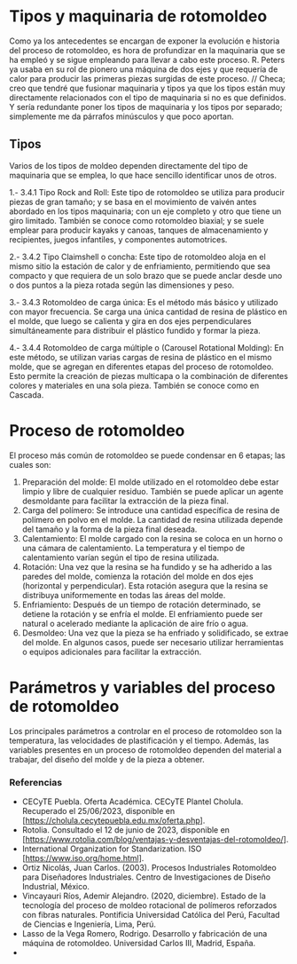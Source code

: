 # Tipos y maquinaria de rotomoldeo

Como ya los antecedentes se encargan de exponer la evolución e historia del proceso de rotomoldeo, es hora de profundizar en la maquinaria que se ha empleó y se sigue empleando para llevar a cabo este proceso.
R. Peters ya usaba en su rol de pionero una máquina de dos ejes y que requería de calor para producir las primeras piezas surgidas de este proceso.
// Checa; creo que tendré que fusionar maquinaria y tipos ya que los tipos están muy directamente relacionados con el tipo de maquinaria si no es que definidos. Y sería redundante poner los tipos de maquinaria y los tipos por separado; simplemente me da párrafos minúsculos y que poco aportan.

## Tipos

Varios de los tipos de moldeo dependen directamente del tipo de maquinaria que se emplea, lo que hace sencillo identificar unos de otros.

1.- 3.4.1   Tipo Rock and Roll:
Este tipo de rotomoldeo se utiliza para producir piezas de gran tamaño; y se basa en el movimiento de vaivén antes abordado en los tipos maquinaria; con un eje completo y otro que tiene un giro limitado. También se conoce como rotomoldeo biaxial; y se suele emplear para producir kayaks y canoas, tanques de almacenamiento y recipientes, juegos infantiles, y componentes automotrices.

2.- 3.4.2   Tipo Claimshell o concha:
Este tipo de rotomoldeo aloja en el mismo sitio la estación de calor y de enfriamiento, permitiendo que sea compacto y que requiera de un solo brazo que se puede anclar desde uno o dos puntos a la pieza rotada según las dimensiones y peso.

3.- 3.4.3   Rotomoldeo de carga única: Es el método más básico y utilizado con mayor frecuencia. Se carga una única cantidad de resina de plástico en el molde, que luego se calienta y gira en dos ejes perpendiculares simultáneamente para distribuir el plástico fundido y formar la pieza.

4.- 3.4.4   Rotomoldeo de carga múltiple o (Carousel Rotational Molding): En este método, se utilizan varias cargas de resina de plástico en el mismo molde, que se agregan en diferentes etapas del proceso de rotomoldeo. Esto permite la creación de piezas multicapa o la combinación de diferentes colores y materiales en una sola pieza. También se conoce como en Cascada.

# Proceso de rotomoldeo

El proceso más común de rotomoldeo se puede condensar en 6 etapas; las cuales son:

1. Preparación del molde: El molde utilizado en el rotomoldeo debe estar limpio y libre de cualquier residuo. También se puede aplicar un agente desmoldante para facilitar la extracción de la pieza final.
2. Carga del polímero: Se introduce una cantidad específica de resina de polímero en polvo en el molde. La cantidad de resina utilizada depende del tamaño y la forma de la pieza final deseada.
3. Calentamiento: El molde cargado con la resina se coloca en un horno o una cámara de calentamiento. La temperatura y el tiempo de calentamiento varían según el tipo de resina utilizada.
4. Rotación: Una vez que la resina se ha fundido y se ha adherido a las paredes del molde, comienza la rotación del molde en dos ejes (horizontal y perpendicular). Esta rotación asegura que la resina se distribuya uniformemente en todas las áreas del molde.
5. Enfriamiento: Después de un tiempo de rotación determinado, se detiene la rotación y se enfría el molde. El enfriamiento puede ser natural o acelerado mediante la aplicación de aire frío o agua.
6. Desmoldeo: Una vez que la pieza se ha enfriado y solidificado, se extrae del molde. En algunos casos, puede ser necesario utilizar herramientas o equipos adicionales para facilitar la extracción.

# Parámetros y variables del proceso de rotomoldeo

Los principales parámetros a controlar en el proceso de rotomoldeo son la temperatura, las velocidades de plastificación y el tiempo. Además, las variables presentes en un proceso de rotomoldeo dependen del material a trabajar, del diseño del molde y de la pieza a obtener.

### Referencias

- CECyTE Puebla. Oferta Académica. CECyTE Plantel Cholula. Recuperado el 25/06/2023, disponible en [https://cholula.cecytepuebla.edu.mx/oferta.php].
- Rotolia. Consultado el 12 de junio de 2023, disponible en [https://www.rotolia.com/blog/ventajas-y-desventajas-del-rotomoldeo/].
- International Organization for Standarization. ISO [https://www.iso.org/home.html].
- Ortiz Nicolás, Juan Carlos. (2003). Procesos Industriales Rotomoldeo para Diseñadores Industriales. Centro de Investigaciones de Diseño Industrial, México.
- Vincayauri Ríos, Ademir Alejandro. (2020, diciembre). Estado de la tecnología del proceso de moldeo rotacional de polímeros reforzados con fibras naturales. Pontificia Universidad Católica del Perú, Facultad de Ciencias e Ingeniería, Lima, Perú.
- Lasso de la Vega Romero, Rodrigo. Desarrollo y fabricación de una máquina de rotomoldeo. Universidad Carlos III, Madrid, España.
-
